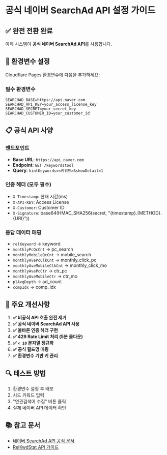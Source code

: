 # 공식 네이버 SearchAd API 설정 가이드

## ✅ 완전 전환 완료

이제 시스템이 **공식 네이버 SearchAd API**를 사용합니다.

## 🔧 환경변수 설정

Cloudflare Pages 환경변수에 다음을 추가하세요:

### 필수 환경변수
```
SEARCHAD_BASE=https://api.naver.com
SEARCHAD_API_KEY=your_access_license_key
SEARCHAD_SECRET=your_secret_key
SEARCHAD_CUSTOMER_ID=your_customer_id
```

## 📋 공식 API 사양

### 엔드포인트
- **Base URL**: `https://api.naver.com`
- **Endpoint**: `GET /keywordstool`
- **Query**: `hintKeywords=<키워드>&showDetail=1`

### 인증 헤더 (모두 필수)
- `X-Timestamp`: 현재 시간(ms)
- `X-API-KEY`: Access License
- `X-Customer`: Customer ID
- `X-Signature`: base64(HMAC_SHA256(secret, "{timestamp}.{METHOD}.{URI}"))

### 응답 데이터 매핑
- `relKeyword` → keyword
- `monthlyPcQcCnt` → pc_search
- `monthlyMobileQcCnt` → mobile_search
- `monthlyAvePcClkCnt` → monthly_click_pc
- `monthlyAveMobileClkCnt` → monthly_click_mo
- `monthlyAvePcCtr` → ctr_pc
- `monthlyAveMobileCtr` → ctr_mo
- `plAvgDepth` → ad_count
- `compIdx` → comp_idx

## 🚀 주요 개선사항

1. **✅ 비공식 API 호출 완전 제거**
2. **✅ 공식 네이버 SearchAd API 사용**
3. **✅ 올바른 인증 헤더 구현**
4. **✅ 429 Rate Limit 처리 (5분 쿨다운)**
5. **✅ `< 10` 문자열 정규화**
6. **✅ 공식 필드명 매핑**
7. **✅ 환경변수 기반 키 관리**

## 🔍 테스트 방법

1. 환경변수 설정 후 배포
2. 시드 키워드 입력
3. "연관검색어 수집" 버튼 클릭
4. 실제 네이버 API 데이터 확인

## 📚 참고 문서

- [네이버 SearchAd API 공식 문서](https://naver.github.io/searchad-apidoc/)
- [RelKwdStat API 가이드](https://www.dinolabs.ai/392)

